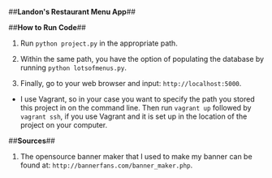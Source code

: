 ##**Landon's Restaurant Menu App**##

##**How to Run Code**##

1. Run `python project.py` in the appropriate path.

2. Within the same path, you have the option of populating the database by
running `python lotsofmenus.py`.
3. Finally, go to your web browser and input: `http://localhost:5000`.

* I use Vagrant, so in your case you want to specify the path you stored this
project in on the command line. Then run `vagrant up` followed by
`vagrant ssh`, if you use Vagrant and it is set up in the location of the
project on your computer.

##**Sources**##

1. The opensource banner maker that I used to make my banner can be found at:
`http://bannerfans.com/banner_maker.php`.

